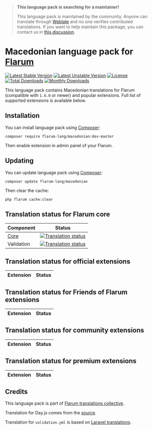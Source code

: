 > **This language pack is searching for a maintainer!**
>
> This language pack is maintained by the community. Anyone can translate through [Weblate](https://weblate.rob006.net/languages/mk/flarum/) and no one verifies contributed translations. If you want to help maintain this package, you can contact us in [this discussion](https://discuss.flarum.org/d/27519-the-flarum-language-project).


# Macedonian language pack for [Flarum](https://flarum.org/)

[![Latest Stable Version](https://img.shields.io/packagist/v/flarum-lang/macedonian?color=success&label=stable)](https://packagist.org/packages/flarum-lang/macedonian) 
[![Latest Unstable Version](https://img.shields.io/packagist/v/flarum-lang/macedonian?include_prereleases&label=unstable)](https://packagist.org/packages/flarum-lang/macedonian) 
[![License](https://img.shields.io/packagist/l/flarum-lang/macedonian)](https://packagist.org/packages/flarum-lang/macedonian) 
[![Total Downloads](https://img.shields.io/packagist/dt/flarum-lang/macedonian)](https://packagist.org/packages/flarum-lang/macedonian/stats) 
[![Monthly Downloads](https://img.shields.io/packagist/dm/flarum-lang/macedonian)](https://packagist.org/packages/flarum-lang/macedonian/stats) 

This language pack contains Macedonian translations for Flarum (compatible with `1.6.0` or newer) and popular extensions. Full list of supported extensions is available below.


## Installation

You can install language pack using [Composer](https://getcomposer.org/):

```console
composer require flarum-lang/macedonian:dev-master
```

Then enable extension in admin panel of your Flarum.


## Updating

You can update language pack using [Composer](https://getcomposer.org/):

```console
composer update flarum-lang/macedonian
```

Then clear the cache:

```console
php flarum cache:clear
```


## Translation status for Flarum core

| Component | Status |
| --- | --- |
| [Core](https://github.com/flarum/flarum-core) | [![Translation status](https://weblate.rob006.net/widgets/flarum/mk/core/svg-badge.svg)](https://weblate.rob006.net/projects/flarum/core/mk/) |
| Validation | [![Translation status](https://weblate.rob006.net/widgets/flarum/mk/validation/svg-badge.svg)](https://weblate.rob006.net/projects/flarum/validation/mk/) |


## Translation status for official extensions

<!-- flarum-extensions-list-start -->

| Extension | Status |
| --- | --- |

<!-- flarum-extensions-list-stop -->


## Translation status for Friends of Flarum extensions

<!-- fof-extensions-list-start -->

| Extension | Status |
| --- | --- |

<!-- fof-extensions-list-stop -->


## Translation status for community extensions

<!-- various-extensions-list-start -->

| Extension | Status |
| --- | --- |

<!-- various-extensions-list-stop -->


## Translation status for premium extensions

<!-- premium-extensions-list-start -->

| Extension | Status |
| --- | --- |

<!-- premium-extensions-list-stop -->


## Credits

This language pack is part of [Flarum translations collective](https://github.com/rob006-software/flarum-translations).

Translation for Day.js comes from the [source](https://github.com/iamkun/dayjs/blob/v1.10.4/src/locale/mk.js).

Translation for `validation.yml` is based on [Laravel translations](https://github.com/Laravel-Lang/lang/blob/8.1.3/src/mk/validation.php).

